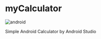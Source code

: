# myCalculator



![android](http://1.bp.blogspot.com/-UGrENgc-ec8/VIJsFPD19aI/AAAAAAAABBk/ICFczO1O6mU/s1000/studio-logo.png)

Simple Android Calculator
by Android Studio
